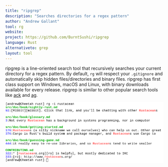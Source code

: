 ```yaml
---
title: "ripgrep"
description: "Searches directories for a regex pattern"
author: "Andrew Gallant"
tool: rg
website:
project: https://github.com/BurntSushi/ripgrep
language: Rust
alternativeto: grep
layout: tool
---
```


ripgrep is a line-oriented search tool that recursively searches your
current directory for a regex pattern. By default, `rg` will respect
your `.gitignore` and automatically skip hidden files/directories and binary
files. ripgrep has first class support on Windows, macOS and Linux, with
binary downloads available for every release. ripgrep is similar to other
popular search tools like [ack](/ack) and [ag](/ag).

![Screenshot](screenshot.png)
